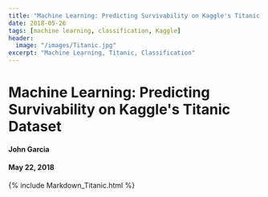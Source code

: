 ```yaml
---
title: "Machine Learning: Predicting Survivability on Kaggle's Titanic Dataset"
date: 2018-05-26
tags: [machine learning, classification, Kaggle]
header:
  image: "/images/Titanic.jpg"
excerpt: "Machine Learning, Titanic, Classification"
---
```


# Machine Learning: Predicting Survivability on Kaggle's Titanic Dataset
#### John Garcia
#### May 22, 2018

{% include Markdown_Titanic.html %}
